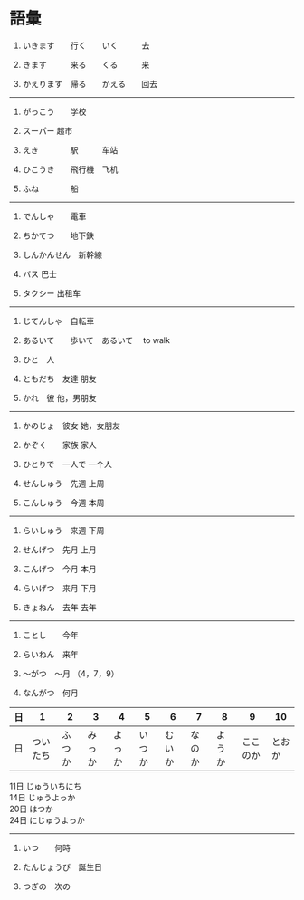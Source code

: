 # 語彙

1. いきます　　行く　　いく　　　去

2. きます　　　来る　　くる　　　来

3. かえります　帰る　　かえる　　回去

---

1. がっこう　　学校

2. スーパー 超市

3. えき　　　　駅　　　车站

4. ひこうき　　飛行機　飞机

5. ふね　　　　船

---

1. でんしゃ　　電車

2. ちかてつ　　地下鉄

3. しんかんせん　新幹線

4. バス 巴士

5. タクシー 出租车

---

1. じてんしゃ　自転車

2. あるいて　　歩いて　あるいて　 to walk

3. ひと　人

4. ともだち　友達 朋友

5. かれ　彼 他，男朋友

---

1. かのじょ　彼女 她，女朋友

2. かぞく　　家族 家人

3. ひとりで　一人で 一个人

4. せんしゅう　先週 上周

5. こんしゅう　今週 本周

---

1. らいしゅう　来週 下周

2. せんげつ　先月 上月

3. こんげつ　今月 本月

4. らいげつ　来月 下月

5. きょねん　去年 去年

---

1. ことし　　今年

2. らいねん　来年

3. 〜がつ　〜月 （4，7，9）

4. なんがつ　何月

| 日  | 1        | 2      | 3      | 4      | 5      | 6      | 7      | 8      | 9        | 10     |
| --- | -------- | ------ | ------ | ------ | ------ | ------ | ------ | ------ | -------- | ------ |
| 日  | ついたち | ふつか | みっか | よっか | いつか | むいか | なのか | ようか | ここのか | とおか |

11日 じゅういちにち  
14日 じゅうよっか  
20日 はつか  
24日 にじゅうよっか  

---

1. いつ　　何時

2. たんじょうび　誕生日

3. つぎの　次の

